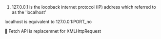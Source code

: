 1. 127.0.0.1 is the loopback internet protocol (IP) address which referred to as the 'localhost'

localhost is equivalent to  127.0.0.1:PORT_no

🔴 Fetch API is replacemnet for XMLHttpRequest
 